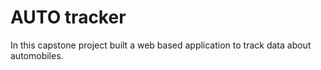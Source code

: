 # AUTO tracker

In this capstone project built a web based application to track data about automobiles.



